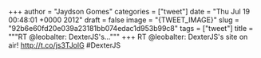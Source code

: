 
+++
author = "Jaydson Gomes"
categories = ["tweet"]
date = "Thu Jul 19 00:48:01 +0000 2012"
draft = false
image = "{TWEET_IMAGE}"
slug = "92b6e60fd20e039a23181bb074edac1d953b99c8"
tags = ["tweet"]
title = """RT @leobalter: DexterJS's..."""
+++
RT @leobalter: DexterJS's site on air! http://t.co/js3TJolG #DexterJS
